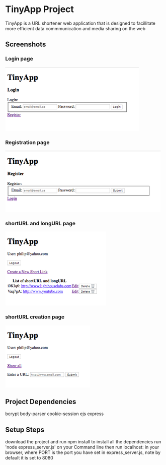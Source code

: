 # TinyApp Project

TinyApp is a URL shortener web application that is designed to facillitate more efficient data commmunication and media sharing on the web

## Screenshots

### Login page
![](images/Login%20page.png)

### Registration page
![](images/Register%20page.png)

### shortURL and longURL page
![](images/shortURL%20and%20longURL%20page.png)

### shortURL creation page
![](images/shortURL%20creation%20page.png)


## Project Dependencies

bcrypt
body-parser
cookie-session
ejs
express

## Setup Steps

download the project and run npm install to install all the dependencies
run 'node express_server.js' on your Command line
then run localhost: in your browser, where PORT is the port you have set in express_server.js, note by default it is set to 8080
